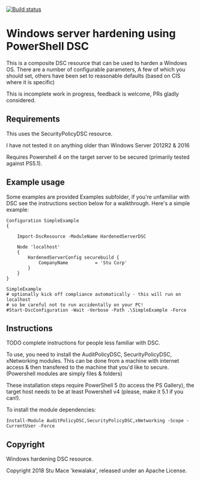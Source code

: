 [![Build status](https://ci.appveyor.com/api/projects/status/sn716it1n4fcy2xu/branch/master?svg=true)](https://ci.appveyor.com/project/kewalaka/hardenedserverdsc)

# Windows server hardening using PowerShell DSC

This is a composite DSC resource that can be used to harden a Windows OS.  There are a number of configurable parameters,
A few of which you should set, others have been set to reasonable defaults (based on CIS where it is specific)

This is incomplete work in progress, feedback is welcome, PRs gladly considered.

## Requirements

This uses the SecurityPolicyDSC resource.

I have not tested it on anything older than Windows Server 2012R2 & 2016

Requires Powershell 4 on the target server to be secured (primarily tested against PS5.1).

## Example usage

Some examples are provided Examples subfolder, if you're unfamiliar with DSC see the instructions section below for a
walkthrough.  Here's a simple example:

```
Configuration SimpleExample
{
    
    Import-DscResource -ModuleName HardenedServerDSC

    Node 'localhost'
    {
        HardenedServerConfig securebuild {
            CompanyName          = 'Stu Corp'
        } 
    }
}

SimpleExample
# optionally kick off compliance automatically - this will run on localhost
# so be careful not to run accidentally on your PC!
#Start-DscConfiguration -Wait -Verbose -Path .\SimpleExample -Force
```

## Instructions

TODO complete instructions for people less familiar with DSC.

To use, you need to install the AuditPolicyDSC, SecurityPolicyDSC, xNetworking modules.  This can be done from a machine with internet access & then transfered to the machine that you'd like to secure.  (Powershell modules are simply files & folders)

These installation steps require PowerShell 5 (to access the PS Gallery), the target host needs to be at least Powershell v4 (please, make it 5.1 if you can!).

To install the module dependencies:
```
Install-Module AuditPolicyDSC,SecurityPolicyDSC,xNetworking -Scope -CurrentUser -Force
```


## Copyright

Windows hardening DSC resource.

Copyright 2018 Stu Mace 'kewalaka', released under an Apache License.
